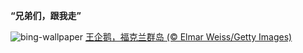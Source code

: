 
**“兄弟们，跟我走”**

![bing-wallpaper](https://www.bing.com/th?id=OHR.FalklandKings_ZH-CN6891102487_1920x1080.jpg)
[王企鹅，福克兰群岛 (© Elmar Weiss/Getty Images)](https://www.bing.com/search?q=%E7%A6%8F%E5%85%8B%E5%85%B0%E7%BE%A4%E5%B2%9B&amp;form=hpcapt&amp;mkt=zh-cn)
  